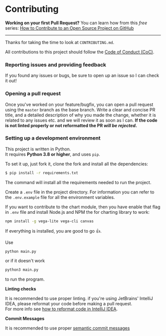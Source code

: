 # Contributing


**Working on your first Pull Request?** You can learn how from this *free* series: [How to Contribute to an Open Source Project on GitHub](https://egghead.io/courses/how-to-contribute-to-an-open-source-project-on-github)

---

Thanks for taking the time to look at `CONTRIBUTING.md`.

All contributions to this project should follow the [Code of Conduct (CoC)](./CODE_OF_CONDUCT.md).

### Reporting issues and providing feedback

If you found any issues or bugs, be sure to open up an issue so I can check it out!

### Opening a pull request

Once you've worked on your feature/bugfix, you can open a pull request using the `master` branch as the base branch. Write a clear and concise PR title, and a detailed description of why you made the change, whether it is related to any issues etc. and we will review it as soon as I can.
**If the code is not linted properly or not reformatted the PR _will be rejected_.**

### Setting up a development environment

This project is written in Python. \
It requires **Python 3.8 or higher**, and uses `pip`.

To set it up, just fork it, clone the fork and install all the dependencies:

```bash
$ pip install -r requirements.txt
```

The command will install all the requirements needed to run the project.

Create a `.env` file in the project directory. For information you can refer to the `.env.example` file for all the environment variables.

If you want to contribute to the chart module, then you have enable that flag in `.env` file and install Node.js and NPM the for charting library to work:
```bash
npm install -g vega-lite vega-cli canvas
```

If everything is installed, you are good to go 👍.

Use
```bash
python main.py
``` 
or if it doesn't work
```bash
python3 main.py
```
to run the program.

**Linting checks**

It is recommended to use proper linting. if you're using JetBrains' IntelliJ IDEA, please reformat your code before making a pull request. \
For more info see [how to reformat code in IntelliJ IDEA](https://www.jetbrains.com/help/idea/reformat-and-rearrange-code.html).


**Commit Messages**

It is recommended to use proper [semantic commit messages](https://gist.github.com/joshbuchea/6f47e86d2510bce28f8e7f42ae84c716)

